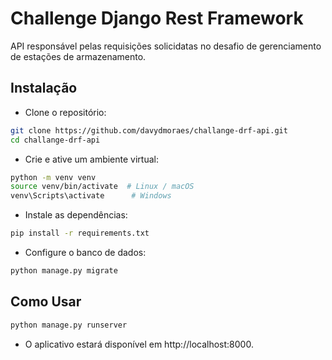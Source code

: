 # Challenge Django Rest Framework

API responsável pelas requisições solicidatas no desafio de gerenciamento de estações de armazenamento.


## Instalação

- Clone o repositório:

```bash
git clone https://github.com/davydmoraes/challange-drf-api.git
cd challange-drf-api
```

- Crie e ative um ambiente virtual:
```bash
python -m venv venv
source venv/bin/activate  # Linux / macOS
venv\Scripts\activate      # Windows
```

- Instale as dependências:
```bash
pip install -r requirements.txt
```

- Configure o banco de dados:
```bash
python manage.py migrate
```

## Como Usar
```bash
python manage.py runserver
```
- O aplicativo estará disponível em http://localhost:8000.

  
